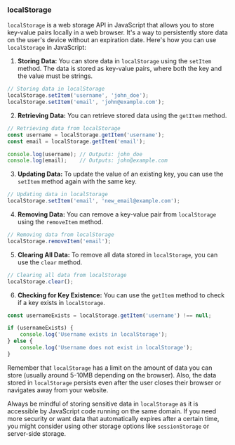 ### localStorage

`localStorage` is a web storage API in JavaScript that allows you to store key-value pairs locally in a web browser. It's a way to persistently store data on the user's device without an expiration date. Here's how you can use `localStorage` in JavaScript:

1. **Storing Data:**
You can store data in `localStorage` using the `setItem` method. The data is stored as key-value pairs, where both the key and the value must be strings.

```javascript
// Storing data in localStorage
localStorage.setItem('username', 'john_doe');
localStorage.setItem('email', 'john@example.com');
```

2. **Retrieving Data:**
You can retrieve stored data using the `getItem` method.

```javascript
// Retrieving data from localStorage
const username = localStorage.getItem('username');
const email = localStorage.getItem('email');

console.log(username); // Outputs: john_doe
console.log(email);    // Outputs: john@example.com
```

3. **Updating Data:**
To update the value of an existing key, you can use the `setItem` method again with the same key.

```javascript
// Updating data in localStorage
localStorage.setItem('email', 'new_email@example.com');
```

4. **Removing Data:**
You can remove a key-value pair from `localStorage` using the `removeItem` method.

```javascript
// Removing data from localStorage
localStorage.removeItem('email');
```

5. **Clearing All Data:**
To remove all data stored in `localStorage`, you can use the `clear` method.

```javascript
// Clearing all data from localStorage
localStorage.clear();
```

6. **Checking for Key Existence:**
You can use the `getItem` method to check if a key exists in `localStorage`.

```javascript
const usernameExists = localStorage.getItem('username') !== null;

if (usernameExists) {
    console.log('Username exists in localStorage');
} else {
    console.log('Username does not exist in localStorage');
}
```

Remember that `localStorage` has a limit on the amount of data you can store (usually around 5-10MB depending on the browser). Also, the data stored in `localStorage` persists even after the user closes their browser or navigates away from your website.

Always be mindful of storing sensitive data in `localStorage` as it is accessible by JavaScript code running on the same domain. If you need more security or want data that automatically expires after a certain time, you might consider using other storage options like `sessionStorage` or server-side storage.
